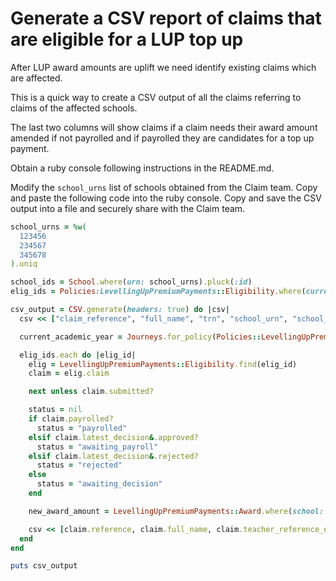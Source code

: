 # Generate a CSV report of claims that are eligible for a LUP top up

After LUP award amounts are uplift we need identify existing claims which are
affected.

This is a quick way to create a CSV output of all the claims referring to claims
of the affected schools.

The last two columns will show claims if a claim needs their award amount
amended if not payrolled and if payrolled they are candidates for a top up
payment.

Obtain a ruby console following instructions in the README.md.

Modify the `school_urns` list of schools obtained from the Claim team. Copy and
paste the following code into the ruby console. Copy and save the CSV output
into a file and securely share with the Claim team.

```ruby
school_urns = %w(
  123456
  234567
  345678
).uniq

school_ids = School.where(urn: school_urns).pluck(:id)
elig_ids = Policies:LevellingUpPremiumPayments::Eligibility.where(current_school_id: school_ids).pluck(:id)

csv_output = CSV.generate(headers: true) do |csv|
  csv << ["claim_reference", "full_name", "trn", "school_urn", "school_name", "submitted_date", "claim_status", "award_amount", "new_award_amount"]

  current_academic_year = Journeys.for_policy(Policies::LevellingUpPremiumPayments).configuration.current_academic_year

  elig_ids.each do |elig_id|
    elig = LevellingUpPremiumPayments::Eligibility.find(elig_id)
    claim = elig.claim

    next unless claim.submitted?

    status = nil
    if claim.payrolled?
      status = "payrolled"
    elsif claim.latest_decision&.approved?
      status = "awaiting_payroll"
    elsif claim.latest_decision&.rejected?
      status = "rejected"
    else
      status = "awaiting_decision"
    end

    new_award_amount = LevellingUpPremiumPayments::Award.where(school: claim.eligibility.current_school, academic_year: current_academic_year.to_s).first.award_amount

    csv << [claim.reference, claim.full_name, claim.teacher_reference_number, elig.current_school.urn, elig.current_school.name, claim.submitted_at.strftime("%d/%m/%Y"), status, claim.award_amount_with_topups, new_award_amount]
  end
end

puts csv_output
```
